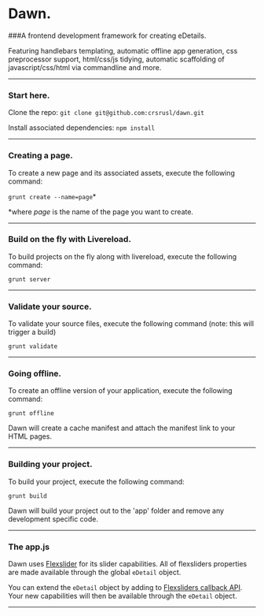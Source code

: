 # Dawn.
###A frontend development framework for creating eDetails. 


Featuring handlebars templating, automatic offline app generation, css preprocessor support, html/css/js tidying, automatic scaffolding of javascript/css/html via commandline and more.

----

### Start here.
Clone the repo: `git clone git@github.com:crsrusl/dawn.git`

Install associated dependencies: `npm install`

----

### Creating a page.
To create a new page and its associated assets, execute the following command: 

`grunt create --name=page`* 

*where _page_ is the name of the page you want to create.

----

### Build on the fly with Livereload.
To build projects on the fly along with livereload, execute the following command:

`grunt server`

---

### Validate your source.
To validate your source files, execute the following command (note: this will trigger a build)

`grunt validate`

---

### Going offline.
To create an offline version of your application, execute the following command:

`grunt offline`

Dawn will create a cache manifest and attach the manifest link to your HTML pages.

----

### Building your project.
To build your project, execute the following command:

`grunt build`

Dawn will build your project out to the 'app' folder and remove any development specific code.

----

### The app.js
Dawn uses [Flexslider](http://www.woothemes.com/flexslider/) for its slider capabilities. All of flexsliders properties are made available through the global `eDetail` object. 

You can extend the `eDetail` object by adding to [Flexsliders callback API](http://www.woothemes.com/flexslider/). Your new capabilities will then be available through the `eDetail` object.

----